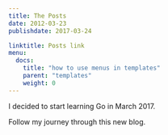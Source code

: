 ```yaml
---
title: The Posts
date: 2012-03-23
publishdate: 2017-03-24

linktitle: Posts link
menu:
  docs:
    title: "how to use menus in templates"
    parent: "templates"
    weight: 0
---
```


I decided to start learning Go in March 2017.

Follow my journey through this new blog.